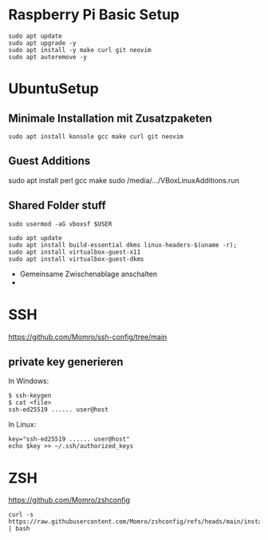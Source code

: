 # Raspberry Pi Basic Setup

```
sudo apt update
sudo apt upgrade -y
sudo apt install -y make curl git neovim
sudo apt autoremove -y
```

# UbuntuSetup

## Minimale Installation mit Zusatzpaketen
```
sudo apt install konsole gcc make curl git neovim
```

## Guest Additions
sudo apt install perl gcc make
sudo /media/.../VBoxLinuxAdditions.run

## Shared Folder stuff
```
sudo usermod -aG vboxsf $USER

sudo apt update
sudo apt install build-essential dkms linux-headers-$(uname -r);
sudo apt install virtualbox-guest-x11
sudo apt install virtualbox-guest-dkms
```

* Gemeinsame Zwischenablage anschalten
* 

# SSH

https://github.com/Momro/ssh-config/tree/main

## private key generieren

In Windows:
```
$ ssh-keygen
$ cat <file>
ssh-ed25519 ...... user@host
```

In Linux:
```
key="ssh-ed25519 ...... user@host"
echo $key >> ~/.ssh/authorized_keys
```

# ZSH

https://github.com/Momro/zshconfig
```
curl -s https://raw.githubusercontent.com/Momro/zshconfig/refs/heads/main/install.sh | bash
```
